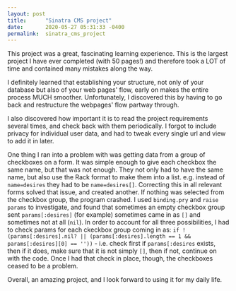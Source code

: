 ```yaml
---
layout: post
title:      "Sinatra CMS project"
date:       2020-05-27 05:31:33 -0400
permalink:  sinatra_cms_project
---
```



This project was a great, fascinating learning experience. This is the largest project I have ever completed (with 50 pages!) and therefore took a LOT of time and contained many mistakes along the way.

I definitely learned that establishing your structure, not only of your database but also of your web pages' flow, early on makes the entire process MUCH smoother. Unfortunately, I discovered this by having to go back and restructure the webpages' flow partway through.

I also discovered how important it is to read the project requirements several times, and check back with them periodically. I forgot to include privacy for individual user data, and had to tweak every single url and view to add it in later.

One thing I ran into a problem with was getting data from a group of checkboxes on a form. It was simple enough to give each checkbox the same name, but that was not enough. They not only had to have the same name, but also use the Rack format to make them into a list. e.g. instead of `name=desires` they had to be `name=desires[]`. Correcting this in all relevant forms solved that issue, and created another. If nothing was selected from the checkbox group, the program crashed. I used `binding.pry` and `raise params` to investigate, and found that sometimes an empty checkbox group sent `params[:desires]` (for example) sometimes came in as `[]` and sometimes not at all (`nil`). In order to account for all three possibilities, I had to check params for each ckeckbox group coming in as: `if !(params[:desires].nil? || (params[:desires].length == 1 && params[:desires][0] == ''))` - i.e. check first if `params[:desires` exists, then if it does, make sure that it is not simply `[]`, then if not, continue on with the code. Once I had that check in place, though, the checkboxes ceased to be a problem.

Overall, an amazing project, and I look forward to using it for my daily life.
